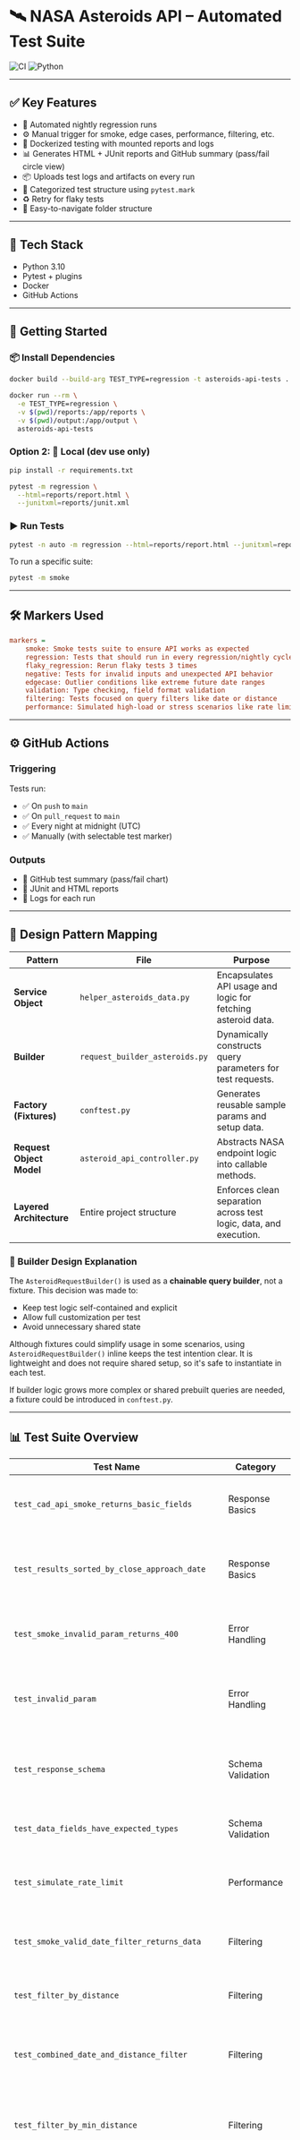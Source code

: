 # 🛰️ NASA Asteroids API – Automated Test Suite

![CI](https://github.com/cristearadu/nasa-asteroids-api-test/actions/workflows/asteroid-tests.yml/badge.svg)
![Python](https://img.shields.io/badge/python-3.10-blue)

---

## ✅ Key Features

- 🔁 Automated nightly regression runs
- ⚙️ Manual trigger for smoke, edge cases, performance, filtering, etc.
- 🐳 Dockerized testing with mounted reports and logs
- 📊 Generates HTML + JUnit reports and GitHub summary (pass/fail circle view)
- 📦 Uploads test logs and artifacts on every run
- 🔎 Categorized test structure using `pytest.mark`
- ♻️ Retry for flaky tests
- 📁 Easy-to-navigate folder structure

---

## 🧰 Tech Stack

- Python 3.10
- Pytest + plugins
- Docker
- GitHub Actions

---

## 🚀 Getting Started

### 📦 Install Dependencies

```bash
docker build --build-arg TEST_TYPE=regression -t asteroids-api-tests .

docker run --rm \
  -e TEST_TYPE=regression \
  -v $(pwd)/reports:/app/reports \
  -v $(pwd)/output:/app/output \
  asteroids-api-tests
```

### Option 2: 🧪 Local (dev use only)

```bash
pip install -r requirements.txt

pytest -m regression \
  --html=reports/report.html \
  --junitxml=reports/junit.xml
```

### ▶️ Run Tests

```bash
pytest -n auto -m regression --html=reports/report.html --junitxml=reports/junit.xml
```

To run a specific suite:

```bash
pytest -m smoke
```

---

## 🛠️ Markers Used

```ini
markers =
    smoke: Smoke tests suite to ensure API works as expected
    regression: Tests that should run in every regression/nightly cycle
    flaky_regression: Rerun flaky tests 3 times
    negative: Tests for invalid inputs and unexpected API behavior
    edgecase: Outlier conditions like extreme future date ranges
    validation: Type checking, field format validation
    filtering: Tests focused on query filters like date or distance
    performance: Simulated high-load or stress scenarios like rate limiting
```

---

## ⚙️ GitHub Actions

### Triggering

Tests run:
- ✅ On `push` to `main`
- ✅ On `pull_request` to `main`
- ✅ Every night at midnight (UTC)
- ✅ Manually (with selectable test marker)

### Outputs

- 🧪 GitHub test summary (pass/fail chart)
- 📄 JUnit and HTML reports
- 📁 Logs for each run

---

## 🧩 Design Pattern Mapping

| **Pattern**               | **File**                          | **Purpose**                                               |
|---------------------------|-----------------------------------|-----------------------------------------------------------|
| **Service Object**        | `helper_asteroids_data.py`        | Encapsulates API usage and logic for fetching asteroid data. |
| **Builder**               | `request_builder_asteroids.py`    | Dynamically constructs query parameters for test requests. |
| **Factory (Fixtures)**    | `conftest.py`                     | Generates reusable sample params and setup data.          |
| **Request Object Model**  | `asteroid_api_controller.py`      | Abstracts NASA endpoint logic into callable methods.      |
| **Layered Architecture**  | Entire project structure          | Enforces clean separation across test logic, data, and execution. |

### 🔧 Builder Design Explanation

The `AsteroidRequestBuilder()` is used as a **chainable query builder**, not a fixture.
This decision was made to:
- Keep test logic self-contained and explicit
- Allow full customization per test
- Avoid unnecessary shared state

Although fixtures could simplify usage in some scenarios, using `AsteroidRequestBuilder()` inline keeps the test intention clear. It is lightweight and does not require shared setup, so it's safe to instantiate in each test.

If builder logic grows more complex or shared prebuilt queries are needed, a fixture could be introduced in `conftest.py`.

---

## 📊 Test Suite Overview

| **Test Name**                                      | **Category**        | **File**                    | **Description**                                                        |
|----------------------------------------------------|----------------------|-----------------------------|------------------------------------------------------------------------|
| `test_cad_api_smoke_returns_basic_fields`          | Response Basics      | `test_response_basics.py`   | Ensures essential fields exist in the API CAD response                |
| `test_results_sorted_by_close_approach_date`       | Response Basics      | `test_response_basics.py`   | Verifies results are sorted by close approach date                    |
| `test_smoke_invalid_param_returns_400`             | Error Handling       | `test_errors.py`            | Checks invalid param returns proper 400 response                      |
| `test_invalid_param`                               | Error Handling       | `test_errors.py`            | Ensures API catches unrecognized or malformed query parameters        |
| `test_response_schema`                             | Schema Validation    | `test_schema.py`            | Validates response JSON matches expected schema                       |
| `test_data_fields_have_expected_types`             | Schema Validation    | `test_schema.py`            | Asserts each field type matches its defined type                      |
| `test_simulate_rate_limit`                         | Performance          | `test_performance.py`       | Simulates burst traffic to confirm rate limiting behavior             |
| `test_smoke_valid_date_filter_returns_data`        | Filtering            | `test_filtering.py`         | Ensures valid date range returns expected asteroids                   |
| `test_filter_by_distance`                          | Filtering            | `test_filtering.py`         | Verifies asteroid filtering by max distance                           |
| `test_combined_date_and_distance_filter`           | Filtering            | `test_filtering.py`         | Combines filters to ensure cross-parameter functionality              |
| `test_filter_by_min_distance`                      | Filtering            | `test_filtering.py`         | Ensure results contain only entries with distance ≥ 0.1 AU.         |
| `test_filter_by_distance_range`                    | Filtering            | `test_filtering.py`         | Ensure results fall within specified min/max distance boundaries.     |
| `test_filter_by_absolute_magnitude_upper_bound`    | Filtering            | `test_filtering.py`         | Filter objects with absolute magnitude ≤ 22.                      |
| `test_filter_by_velocity_upper_bound`              | Filtering            | `test_filtering.py`         | Ensure filtered objects have v-inf ≤ 5 km/s.                      |
| `test_edge_case_no_data`                           | Edge Case            | `test_edgecases.py`         | Confirms the API handles far future dates without failure             |
| `test_empty_ranges_return_no_data`                 | Edge Case            | `test_edgecases.py`         | Checks that no data is returned for truly empty valid date ranges     |

---